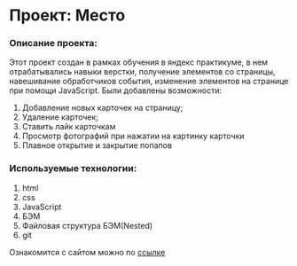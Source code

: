 # Проект: Место

### Описание проекта:
Этот проект создан в рамках обучения в яндекс практикуме, в нем отрабатывались навыки верстки, получение элементов со страницы, навешивание обработчиков события, изменение элементов на странице при помощи JavaScript.
Были добавлены возможности:
1. Добавление новых карточек на страницу;
2. Удаление карточек;
3. Ставить лайк карточкам
4. Просмотр фотографий при нажатии на картинку карточки
5. Плавное открытие и закрытие попапов


### Используемые технологии:
1. html
2. css
3. JavaScript
4. БЭМ
5. Файловая структура БЭМ(Nested)
6. git

 Ознакомится с сайтом можно по [ссылке](https://vivan1992.github.io/mesto/)

